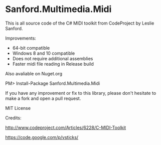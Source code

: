 Sanford.Multimedia.Midi
=======================

This is all source code of the C# MIDI toolkit from CodeProject by Leslie Sanford.

Improvements:
- 64-bit compatible
- Windows 8 and 10 compatible
- Does not require additional assemblies
- Faster midi file reading in Release build

Also avaliable on Nuget.org

PM> Install-Package Sanford.Multimedia.Midi

If you have any improvement or fix to this library, please don't hesitate to make a fork and open a pull request.

MIT License

Credits:

http://www.codeproject.com/Articles/6228/C-MIDI-Toolkit

https://code.google.com/p/vsticks/
